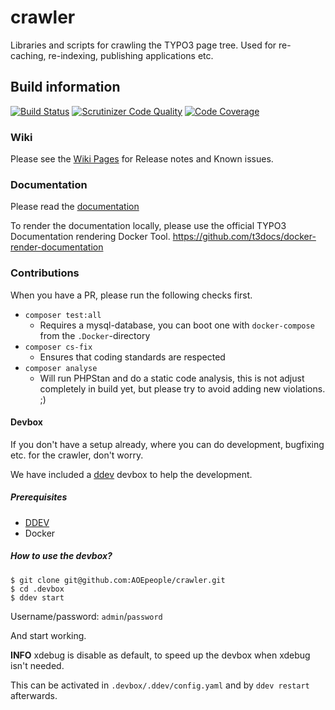 # crawler
Libraries and scripts for crawling the TYPO3 page tree. Used for re-caching, re-indexing, publishing applications etc.

## Build information
[![Build Status](https://travis-ci.org/AOEpeople/crawler.svg?branch=typo3v9)](https://travis-ci.org/AOEpeople/crawler)
[![Scrutinizer Code Quality](https://scrutinizer-ci.com/g/AOEpeople/crawler/badges/quality-score.png?b=typo3v9)](https://scrutinizer-ci.com/g/AOEpeople/crawler/?branch=typo3v9)
[![Code Coverage](https://scrutinizer-ci.com/g/AOEpeople/crawler/badges/coverage.png?b=typo3v9)](https://scrutinizer-ci.com/g/AOEpeople/crawler/?branch=typo3v9)

### Wiki
Please see the [Wiki Pages](https://github.com/AOEpeople/crawler/wiki) for Release notes and Known issues.

### Documentation
Please read the [documentation](https://docs.typo3.org/typo3cms/extensions/crawler/)

To render the documentation locally, please use the official TYPO3 Documentation rendering Docker Tool.
<https://github.com/t3docs/docker-render-documentation>

### Contributions

When you have a PR, please run the following checks first.

* `composer test:all`
    * Requires a mysql-database, you can boot one with `docker-compose` from the `.Docker`-directory
* `composer cs-fix`
    * Ensures that coding standards are respected
* `composer analyse`
    * Will run PHPStan and do a static code analysis, this is not adjust completely in build yet, but please try to avoid adding new violations. ;)

#### Devbox

If you don't have a setup already, where you can do development, bugfixing etc. for the crawler, don't worry.

We have included a [ddev](https://www.ddev.com) devbox to help the development.

##### Prerequisites

* [DDEV](https://www.ddev.com)
* Docker

##### How to use the devbox?

```
$ git clone git@github.com:AOEpeople/crawler.git
$ cd .devbox
$ ddev start
```

Username/password: `admin`/`password`

And start working.

**INFO** 
xdebug is disable as default, to speed up the devbox when xdebug isn't needed.

This can be activated in `.devbox/.ddev/config.yaml` and by `ddev restart` afterwards.
